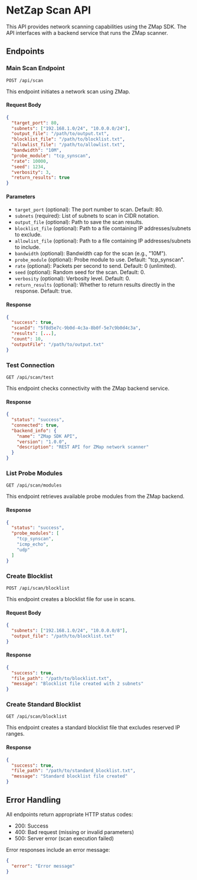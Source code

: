 # NetZap Scan API

This API provides network scanning capabilities using the ZMap SDK. The API interfaces with a backend service that runs the ZMap scanner.

## Endpoints

### Main Scan Endpoint

`POST /api/scan`

This endpoint initiates a network scan using ZMap.

#### Request Body

```json
{
  "target_port": 80,
  "subnets": ["192.168.1.0/24", "10.0.0.0/24"],
  "output_file": "/path/to/output.txt",
  "blocklist_file": "/path/to/blocklist.txt",
  "allowlist_file": "/path/to/allowlist.txt",
  "bandwidth": "10M",
  "probe_module": "tcp_synscan",
  "rate": 10000,
  "seed": 1234,
  "verbosity": 3,
  "return_results": true
}
```

#### Parameters

- `target_port` (optional): The port number to scan. Default: 80.
- `subnets` (required): List of subnets to scan in CIDR notation.
- `output_file` (optional): Path to save the scan results.
- `blocklist_file` (optional): Path to a file containing IP addresses/subnets to exclude.
- `allowlist_file` (optional): Path to a file containing IP addresses/subnets to include.
- `bandwidth` (optional): Bandwidth cap for the scan (e.g., "10M").
- `probe_module` (optional): Probe module to use. Default: "tcp_synscan".
- `rate` (optional): Packets per second to send. Default: 0 (unlimited).
- `seed` (optional): Random seed for the scan. Default: 0.
- `verbosity` (optional): Verbosity level. Default: 0.
- `return_results` (optional): Whether to return results directly in the response. Default: true.

#### Response

```json
{
  "success": true,
  "scanId": "5f8d5e7c-9b0d-4c3a-8b0f-5e7c9b0d4c3a",
  "results": [...],
  "count": 10,
  "outputFile": "/path/to/output.txt"
}
```

### Test Connection

`GET /api/scan/test`

This endpoint checks connectivity with the ZMap backend service.

#### Response

```json
{
  "status": "success",
  "connected": true,
  "backend_info": {
    "name": "ZMap SDK API",
    "version": "1.0.0",
    "description": "REST API for ZMap network scanner"
  }
}
```

### List Probe Modules

`GET /api/scan/modules`

This endpoint retrieves available probe modules from the ZMap backend.

#### Response

```json
{
  "status": "success",
  "probe_modules": [
    "tcp_synscan",
    "icmp_echo",
    "udp"
  ]
}
```

### Create Blocklist

`POST /api/scan/blocklist`

This endpoint creates a blocklist file for use in scans.

#### Request Body

```json
{
  "subnets": ["192.168.1.0/24", "10.0.0.0/8"],
  "output_file": "/path/to/blocklist.txt"
}
```

#### Response

```json
{
  "success": true,
  "file_path": "/path/to/blocklist.txt",
  "message": "Blocklist file created with 2 subnets"
}
```

### Create Standard Blocklist

`GET /api/scan/blocklist`

This endpoint creates a standard blocklist file that excludes reserved IP ranges.

#### Response

```json
{
  "success": true,
  "file_path": "/path/to/standard_blocklist.txt",
  "message": "Standard blocklist file created"
}
```

## Error Handling

All endpoints return appropriate HTTP status codes:
- 200: Success
- 400: Bad request (missing or invalid parameters)
- 500: Server error (scan execution failed)

Error responses include an error message:

```json
{
  "error": "Error message"
}
``` 